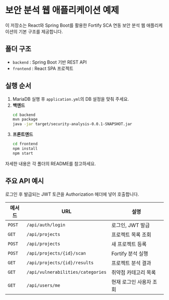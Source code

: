 # 보안 분석 웹 애플리케이션 예제

이 저장소는 React와 Spring Boot를 활용한 Fortify SCA 연동 보안 분석 웹 애플리케이션의 기본 구조를 제공합니다.

## 폴더 구조
- `backend` : Spring Boot 기반 REST API
- `frontend` : React SPA 프로젝트

## 실행 순서
1. MariaDB 실행 후 `application.yml`의 DB 설정을 맞춰 주세요.
2. **백엔드**
   ```bash
   cd backend
   mvn package
   java -jar target/security-analysis-0.0.1-SNAPSHOT.jar
   ```
3. **프론트엔드**
   ```bash
   cd frontend
   npm install
   npm start
   ```

자세한 내용은 각 폴더의 README를 참고하세요.

## 주요 API 예시
로그인 후 발급되는 JWT 토큰을 Authorization 헤더에 넣어 호출합니다.

| 메서드 | URL | 설명 |
| ------ | -------------------------- | ---------------- |
| `POST` | `/api/auth/login` | 로그인, JWT 발급 |
| `GET` | `/api/projects` | 프로젝트 목록 조회 |
| `POST` | `/api/projects` | 새 프로젝트 등록 |
| `POST` | `/api/projects/{id}/scan` | Fortify 분석 실행 |
| `GET` | `/api/projects/{id}/results` | 프로젝트 분석 결과 |
| `GET` | `/api/vulnerabilities/categories` | 취약점 카테고리 목록 |
| `GET` | `/api/users/me` | 현재 로그인 사용자 조회 |
